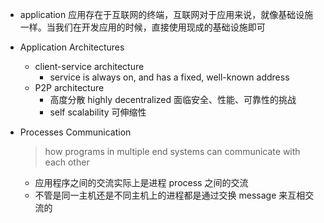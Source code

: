 - application 应用存在于互联网的终端，互联网对于应用来说，就像基础设施一样。当我们在开发应用的时候，直接使用现成的基础设施即可
- Application Architectures
  - client-service architecture
    - service is always on, and has a fixed, well-known address
  - P2P architecture
    - 高度分散 highly decentralized 面临安全、性能、可靠性的挑战
    - self scalability 可伸缩性

- Processes Communication

  > how programs in multiple end systems can communicate with each other

  - 应用程序之间的交流实际上是进程 process 之间的交流
  - 不管是同一主机还是不同主机上的进程都是通过交换 message 来互相交流的